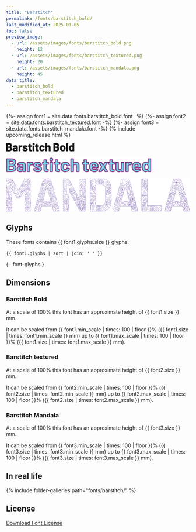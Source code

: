 ```yaml
---
title: "Barstitch"
permalink: /fonts/barstitch_bold/
last_modified_at: 2025-01-05
toc: false
preview_image:
  - url: /assets/images/fonts/barstitch_bold.png
    height: 12
  - url: /assets/images/fonts/barstitch_textured.png
    height: 20
  - url: /assets/images/fonts/barstitch_mandala.png
    height: 45
data_title:
  - barstitch_bold
  - barstitch_textured
  - barstitch_mandala
---
```

{%- assign font1 = site.data.fonts.barstitch_bold.font -%}
{%- assign font2 = site.data.fonts.barstitch_textured.font -%}
{%- assign font3 = site.data.fonts.barstitch_mandala.font -%}
{% include upcoming_release.html %}

<img 
     src="/assets/images/fonts/barstitch_bold.png"
     alt="Barstitch Bold" height="23">

<img 
     src="/assets/images/fonts/barstitch_textured.png"
     alt="Barstitch textured" height="40">

<img 
     src="/assets/images/fonts/barstitch_mandala.png"
     alt="Barstitch textured" height="90">

## Glyphs

These fonts contains  {{ font1.glyphs.size }} glyphs:

```
{{ font1.glyphs | sort | join: ' ' }}
```
{: .font-glyphs }

## Dimensions
### Barstitch Bold

At a scale of 100% this font has an approximate height of {{ font1.size }} mm. 

It can be scaled from {{ font1.min_scale | times: 100 | floor }}% ({{ font1.size | times: font1.min_scale }} mm)
up to {{ font1.max_scale | times: 100 | floor }}% ({{ font1.size | times: font1.max_scale }} mm).

### Barstitch textured

At a scale of 100% this font has an approximate height of {{ font2.size }} mm. 

It can be scaled from {{ font2.min_scale | times: 100 | floor }}% ({{ font2.size | times: font2.min_scale }} mm)
up to {{ font2.max_scale | times: 100 | floor }}% ({{ font2.size | times: font2.max_scale }} mm).

### Barstitch Mandala

At a scale of 100% this font has an approximate height of {{ font3.size }} mm. 

It can be scaled from {{ font3.min_scale | times: 100 | floor }}% ({{ font3.size | times: font3.min_scale }} mm)
up to {{ font3.max_scale | times: 100 | floor }}% ({{ font3.size | times: font3.max_scale }} mm).




## In real life

{% include folder-galleries path="fonts/barstitch/" %}

## License

[Download Font License](https://github.com/inkstitch/inkstitch/tree/main/fonts/barstitch_bold/LICENSE)
